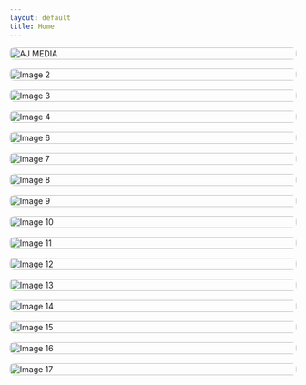 ```yaml
---
layout: default
title: Home
---
```

<style>
  .gallery-row {
    display: flex;
    gap: 16px;
    width: 100%;
    justify-content: center;
    margin-bottom: 16px;
    flex-wrap: wrap;
  }
  .gallery-img {
    max-width: 810px;
    width: 100%;
    height: auto;
    border-radius: 8px;
  }
  @media (max-width: 768px) {
    .gallery-row {
      flex-direction: column;
      gap: 0;
      margin-bottom: 0;
    }
    .gallery-img {
      max-width: 100%;
      margin-bottom: 16px;
    }
  }
</style>
<div class="gallery-row">
  <img src="https://i.imgur.com/T3wMjlx.jpeg" alt="AJ MEDIA" class="gallery-img">
</div>
<div class="gallery-row">
  <img src="https://i.imgur.com/O2VWdM6.jpeg" alt="Image 2" class="gallery-img">
  <img src="https://i.imgur.com/shKsPuI.jpeg" alt="Image 3" class="gallery-img">
</div>
<div class="gallery-row">
  <img src="https://i.imgur.com/1dJ1OBP.jpeg" alt="Image 4" class="gallery-img">
  <img src="https://i.imgur.com/IXzqnLU.jpeg" alt="Image 6" class="gallery-img">
</div>
<div class="gallery-row">
  <img src="https://i.imgur.com/hMLhtQB.jpeg" alt="Image 7" class="gallery-img">
  <img src="https://i.imgur.com/FOfFclN.jpeg" alt="Image 8" class="gallery-img">
</div>
<div class="gallery-row">
  <img src="https://i.imgur.com/opwI9zq.jpeg" alt="Image 9" class="gallery-img">
  <img src="https://i.imgur.com/PdJFvo1.jpeg" alt="Image 10" class="gallery-img">
</div>
<div class="gallery-row">
  <img src="https://i.imgur.com/SjnTAi7.jpeg" alt="Image 11" class="gallery-img">
  <img src="https://i.imgur.com/JYBNdhp.jpeg" alt="Image 12" class="gallery-img">
</div>
<div class="gallery-row">
  <img src="https://i.imgur.com/ndjsszO.jpeg" alt="Image 13" class="gallery-img">
  <img src="https://i.imgur.com/nv8gEq1.jpeg" alt="Image 14" class="gallery-img">
</div>
<div class="gallery-row">
  <img src="https://i.imgur.com/HS5C4fs.jpeg" alt="Image 15" class="gallery-img">
  <img src="https://i.imgur.com/8ByxhgP.jpeg" alt="Image 16" class="gallery-img">
</div>
<div class="gallery-row">
  <img src="https://i.imgur.com/rDZ1yEM.jpeg" alt="Image 17" class="gallery-img">
</div>

